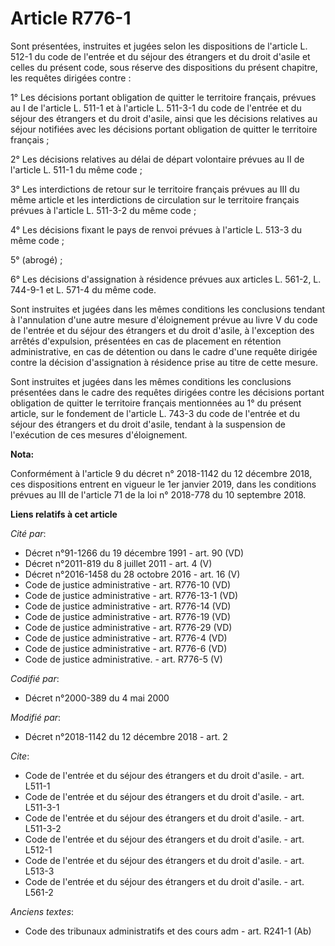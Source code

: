 # Article R776-1

Sont présentées, instruites et jugées selon les dispositions de l'article L. 512-1 du code de l'entrée et du séjour des
étrangers et du droit d'asile et celles du présent code, sous réserve des dispositions du présent chapitre, les requêtes
dirigées contre :

1° Les décisions portant obligation de quitter le territoire français, prévues au I de l'article L. 511-1 et à l'article L.
511-3-1 du code de l'entrée et du séjour des étrangers et du droit d'asile, ainsi que les décisions relatives au séjour
notifiées avec les décisions portant obligation de quitter le territoire français ;

2° Les décisions relatives au délai de départ volontaire prévues au II de l'article L. 511-1 du même code ;

3° Les interdictions de retour sur le territoire français prévues au III du même article et les interdictions de circulation
sur le territoire français prévues à l'article L. 511-3-2 du même code ;

4° Les décisions fixant le pays de renvoi prévues à l'article L. 513-3 du même code ;

5° (abrogé) ;

6° Les décisions d'assignation à résidence prévues aux articles L. 561-2, L. 744-9-1 et L. 571-4 du même code.

Sont instruites et jugées dans les mêmes conditions les conclusions tendant à l'annulation d'une autre mesure d'éloignement
prévue au livre V du code de l'entrée et du séjour des étrangers et du droit d'asile, à l'exception des arrêtés d'expulsion,
présentées en cas de placement en rétention administrative, en cas de détention ou dans le cadre d'une requête dirigée contre
la décision d'assignation à résidence prise au titre de cette mesure.

Sont instruites et jugées dans les mêmes conditions les conclusions présentées dans le cadre des requêtes dirigées contre les
décisions portant obligation de quitter le territoire français mentionnées au 1° du présent article, sur le fondement de
l'article L. 743-3 du code de l'entrée et du séjour des étrangers et du droit d'asile, tendant à la suspension de l'exécution
de ces mesures d'éloignement.

**Nota:**

Conformément à l'article 9 du décret n° 2018-1142 du 12 décembre 2018, ces dispositions entrent en vigueur le 1er janvier
2019, dans les conditions prévues au III de l'article 71 de la loi n° 2018-778 du 10 septembre 2018.

**Liens relatifs à cet article**

_Cité par_:

  - Décret n°91-1266 du 19 décembre 1991 - art. 90 (VD)
  - Décret n°2011-819 du 8 juillet 2011 - art. 4 (V)
  - Décret n°2016-1458 du 28 octobre 2016 - art. 16 (V)
  - Code de justice administrative - art. R776-10 (VD)
  - Code de justice administrative - art. R776-13-1 (VD)
  - Code de justice administrative - art. R776-14 (VD)
  - Code de justice administrative - art. R776-19 (VD)
  - Code de justice administrative - art. R776-29 (VD)
  - Code de justice administrative - art. R776-4 (VD)
  - Code de justice administrative - art. R776-6 (VD)
  - Code de justice administrative. - art. R776-5 (V)

_Codifié par_:

  - Décret n°2000-389 du 4 mai 2000

_Modifié par_:

  - Décret n°2018-1142 du 12 décembre 2018 - art. 2

_Cite_:

  - Code de l'entrée et du séjour des étrangers et du droit d'asile. - art. L511-1
  - Code de l'entrée et du séjour des étrangers et du droit d'asile. - art. L511-3-1
  - Code de l'entrée et du séjour des étrangers et du droit d'asile. - art. L511-3-2
  - Code de l'entrée et du séjour des étrangers et du droit d'asile. - art. L512-1
  - Code de l'entrée et du séjour des étrangers et du droit d'asile. - art. L513-3
  - Code de l'entrée et du séjour des étrangers et du droit d'asile. - art. L561-2

_Anciens textes_:

  - Code des tribunaux administratifs et des cours adm - art. R241-1 (Ab)
